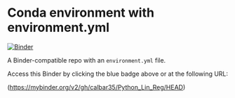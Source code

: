 # Conda environment with environment.yml

[![Binder](http://mybinder.org/badge_logo.svg)](https://mybinder.org/v2/gh/calbar35/Python_Lin_Reg/HEAD)

A Binder-compatible repo with an `environment.yml` file.

Access this Binder by clicking the blue badge above or at the following URL:

(https://mybinder.org/v2/gh/calbar35/Python_Lin_Reg/HEAD)
